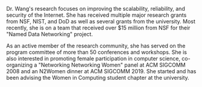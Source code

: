 Dr. Wang's research focuses on improving the scalability, reliability, and security of the Internet. She has received multiple major research grants from NSF, NIST, and DoD as well as several grants from the university. Most recently, she is on a team that received over $15 million from NSF for their "Named Data Networking" project.

As an active member of the research community, she has served on the program committee of more than 50 conferences and workshops. She is also interested in promoting female participation in computer science, co-organizing a "Networking Networking Women" panel at ACM SIGCOMM 2008 and an N2Women dinner at ACM SIGCOMM 2019. She started and has been advising the Women in Computing student chapter at the university.
